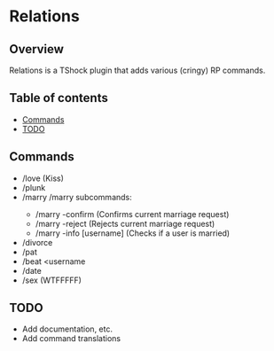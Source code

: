 # Relations

## Overview
Relations is a TShock plugin that adds various (cringy) RP commands.

## Table of contents
* [Commands](#commands)
* [TODO](#todo)

## Commands
* /love <username> (Kiss)
* /plunk <username>
* /marry <username>
/marry subcommands:
  * /marry -confirm (Confirms current marriage request)
  * /marry -reject (Rejects current marriage request)
  * /marry -info [username] (Checks if a user is married)
* /divorce
* /pat <username>
* /beat <username
* /date <username>
* /sex <username> (WTFFFFF)

## TODO
* Add documentation, etc.
* Add command translations
